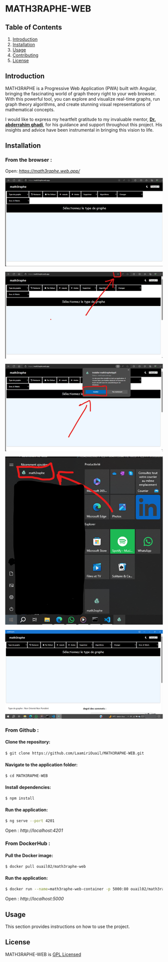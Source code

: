 # MATH3RAPHE-WEB
## Table of Contents

1. [Introduction](#introduction)
2. [Installation](#installation)
3. [Usage](#usage)
4. [Contributing](#contributing)
5. [License](#license)

## Introduction

MATH3RAPHE is a Progressive Web Application (PWA) built with Angular, bringing the fascinating world of graph theory right to your web browser. With this powerful tool, you can explore and visualize real-time graphs, run graph theory algorithms, and create stunning visual representations of mathematical concepts.

I would like to express my heartfelt gratitude to my invaluable mentor, **[Dr. abderrahim ghadi]()**, for his guidance and support throughout this project. His insights and advice have been instrumental in bringing this vision to life.

## Installation
### From the browser :
Open: *https://math3raphe.web.app/*

![From the browser](docs/readme/images/first-image-browser.png)

![From the browser](docs/readme/images/first-image-browser-click.png)

![From the browser](docs/readme/images/first-image-browser-click-install.png)

![From the browser](docs/readme/images/first-image-browser-click-installed.png)

![From the browser](docs/readme/images/first-image-browser-click-installed-open.png)

### From Github : 
#### Clone the repository:
```bash
$ git clone https://github.com/LaamiriOuail/MATH3RAPHE-WEB.git
```
#### Navigate to the application folder:
```bash
$ cd MATH3RAPHE-WEB
```
#### Install dependencies:
```bash
$ npm install
```
#### Run the application:
 
```bash
$ ng serve --port 4201
```
Open : *http://localhost:4201*

### From DockerHub :
#### Pull the Docker image:
```bash
$ docker pull ouail02/math3raphe-web
```
#### Run the application:
```bash
$ docker run --name=math3raphe-web-container -p 5000:80 ouail02/math3raphe-web
```
Open : *http://localhost:5000*

## Usage

This section provides instructions on how to use the project.


## License

MATH3RAPHE-WEB is [GPL Licensed](LICENSE)